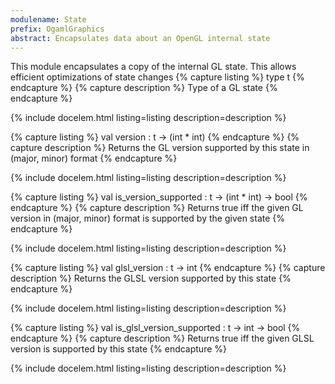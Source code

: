 ```yaml
---
modulename: State 
prefix: OgamlGraphics
abstract: Encapsulates data about an OpenGL internal state 
---
```



This module encapsulates a copy of the internal GL state.
 This allows efficient optimizations of state changes 
{% capture listing %}
type t
{% endcapture %}
{% capture description %}
Type of a GL state 
{% endcapture %}

{% include docelem.html listing=listing description=description  %}

{% capture listing %}
val version : t -> (int * int)
{% endcapture %}
{% capture description %}
Returns the GL version supported by this state in (major, minor) format 
{% endcapture %}

{% include docelem.html listing=listing description=description  %}

{% capture listing %}
val is_version_supported : t -> (int * int) -> bool
{% endcapture %}
{% capture description %}
Returns true iff the given GL version in (major, minor) format
 is supported by the given state 
{% endcapture %}

{% include docelem.html listing=listing description=description  %}

{% capture listing %}
val glsl_version : t -> int
{% endcapture %}
{% capture description %}
Returns the GLSL version supported by this state 
{% endcapture %}

{% include docelem.html listing=listing description=description  %}

{% capture listing %}
val is_glsl_version_supported : t -> int -> bool
{% endcapture %}
{% capture description %}
Returns true iff the given GLSL version is supported by this state 
{% endcapture %}

{% include docelem.html listing=listing description=description  %}

